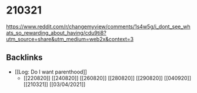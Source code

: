 # 210321
https://www.reddit.com/r/changemyview/comments/1s4w5g/i_dont_see_whats_so_rewarding_about_having/cdu9ti8?utm_source=share&utm_medium=web2x&context=3

## Backlinks
* [[Log: Do I want parenthood]]
	* [[220820]]
[[240820]]
[[260820]]
[[280820]]
[[290820]]
[[040920]]
[[210321]]
[[03/04/2021]]

<!-- {BearID:A0B405CB-7C72-47E9-B260-DD7A7D2B1F88-33518-000040BCF1BB5269} -->
